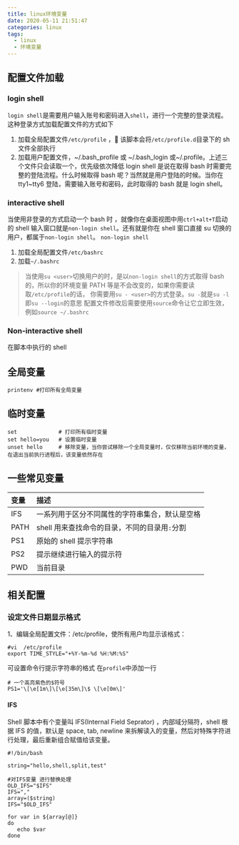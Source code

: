 ```yaml
---
title: linux环境变量
date: 2020-05-11 21:51:47
categories: linux
tags:
  - linux
  - 环境变量
---
```


## 配置文件加载

### login shell

`login shell`是需要用户输入账号和密码进入`shell`，进行一个完整的登录流程。这种登录方式加载配置文件的方式如下

1. 加载全局配置文件`/etc/profile` ， 该脚本会将`/etc/profile.d`目录下的 sh 文件全部执行
2. 加载用户配置文件，~/.bash_profile 或 ~/.bash_login 或~/.profile。上述三个文件只会读取一个，优先级依次降低
   login shell 是说在取得 bash 时需要完整的登陆流程。什么时候取得 bash 呢？当然就是用户登陆的时候。当你在 tty1~tty6 登陆，需要输入账号和密码，此时取得的 bash 就是 login shell。

### interactive shell

当使用非登录的方式启动一个 bash 时 ，就像你在桌面视图中用`ctrl+alt+T`启动的 shell 输入窗口就是`non-login shell`。还有就是你在 shell 窗口直接 su 切换的用户，都属于`non-login shell`。
`non-login shell`

1. 加载全局配置文件`/etc/bashrc`
2. 加载`~/.bashrc`

> 当使用`su <user>`切换用户的时，是以`non-login shell`的方式取得 bash 的，所以你的环境变量 PATH 等是不会改变的，如果你需要读取`/etc/profile`的话， 你需要用`su - <user>`的方式登录。`su -`就是`su -l`即`su --login`的意思
> 配置文件修改后需要使用`source`命令让它立即生效，例如`source ~/.bashrc`

### Non-interactive shell

在脚本中执行的 shell

## 全局变量

```shell
printenv #打印所有全局变量
```

## 临时变量

```shell
set             # 打印所有临时变量
set hello=you   # 设置临时变量
unset hello     # 移除变量，当你尝试移除一个全局变量时，仅仅移除当前环境的变量，在退出当前执行进程后，该变量依然存在

```

## 一些常见变量

| 变量 | 描述                                           |
| :--- | :--------------------------------------------- |
| IFS  | 一系列用于区分不同属性的字符串集合，默认是空格 |
| PATH | shell 用来查找命令的目录，不同的目录用`:`分割  |
| PS1  | 原始的 shell 提示字符串                        |
| PS2  | 提示继续进行输入的提示符                       |
| PWD  | 当前目录                                       |

## 相关配置

### 设定文件日期显示格式

1、编辑全局配置文件：/etc/profile，使所有用户均显示该格式：

```shell
#vi  /etc/profile
export TIME_STYLE="+%Y-%m-%d %H:%M:%S"
```
可设置命令行提示字符串的格式
在`profile`中添加一行
```shell
# 一个高亮紫色的$符号
PS1='\[\e[1m\]\[\e[35m\]\$ \[\e[0m\]'
```
#### IFS

Shell 脚本中有个变量叫 IFS(Internal Field Seprator) ，内部域分隔符，shell 根据 IFS 的值，默认是 space, tab, newline 来拆解读入的变量，然后对特殊字符进行处理，最后重新组合赋值给该变量。

```shell
#!/bin/bash

string="hello,shell,split,test"

#对IFS变量 进行替换处理
OLD_IFS="$IFS"
IFS=","
array=($string)
IFS="$OLD_IFS"

for var in ${array[@]}
do
   echo $var
done
```
